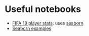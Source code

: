 # Useful notebooks

 * [FIFA 18 player stats](https://www.kaggle.com/thec03u5/fifa-18-player-stats-analysis): uses [seaborn](http://seaborn.pydata.org/)
 * [Seaborn examples](https://github.com/gbrough/westportlanddatascienceclub/blob/master/Seaborn/SeabornTutorial.ipynb)
